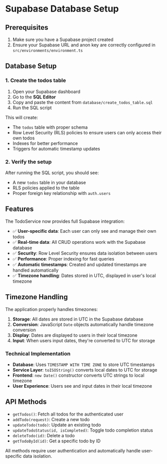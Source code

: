 # Supabase Database Setup

## Prerequisites

1. Make sure you have a Supabase project created
2. Ensure your Supabase URL and anon key are correctly configured in `src/environments/environment.ts`

## Database Setup

### 1. Create the todos table

1. Open your Supabase dashboard
2. Go to the **SQL Editor**
3. Copy and paste the content from `database/create_todos_table.sql`
4. Run the SQL script

This will create:

- The `todos` table with proper schema
- Row Level Security (RLS) policies to ensure users can only access their own todos
- Indexes for better performance
- Triggers for automatic timestamp updates

### 2. Verify the setup

After running the SQL script, you should see:

- A new `todos` table in your database
- RLS policies applied to the table
- Proper foreign key relationship with `auth.users`

## Features

The TodoService now provides full Supabase integration:

- ✅ **User-specific data**: Each user can only see and manage their own todos
- ✅ **Real-time data**: All CRUD operations work with the Supabase database
- ✅ **Security**: Row Level Security ensures data isolation between users
- ✅ **Performance**: Proper indexing for fast queries
- ✅ **Automatic timestamps**: Created and updated timestamps are handled automatically
- ✅ **Timezone handling**: Dates stored in UTC, displayed in user's local timezone

## Timezone Handling

The application properly handles timezones:

1. **Storage**: All dates are stored in UTC in the Supabase database
2. **Conversion**: JavaScript `Date` objects automatically handle timezone conversion
3. **Display**: Dates are displayed to users in their local timezone
4. **Input**: When users input dates, they're converted to UTC for storage

### Technical Implementation

- **Database**: Uses `TIMESTAMP WITH TIME ZONE` to store UTC timestamps
- **Service Layer**: `toISOString()` converts local dates to UTC for storage
- **Frontend**: `new Date()` constructor converts UTC strings to local timezone
- **User Experience**: Users see and input dates in their local timezone

## API Methods

- `getTodos()`: Fetch all todos for the authenticated user
- `addTodo(request)`: Create a new todo
- `updateTodo(todo)`: Update an existing todo
- `updateTodoStatus(id, isCompleted)`: Toggle todo completion status
- `deleteTodo(id)`: Delete a todo
- `getTodoById(id)`: Get a specific todo by ID

All methods require user authentication and automatically handle user-specific data isolation.
